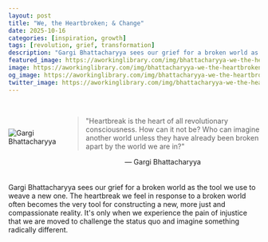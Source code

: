 ```yaml
---
layout: post
title: "We, the Heartbroken; & Change"
date: 2025-10-16
categories: [inspiration, growth]
tags: [revolution, grief, transformation]
description: "Gargi Bhattacharyya sees our grief for a broken world as the tool we use to weave a new one."
featured_image: https://aworkinglibrary.com/img/bhattacharyya-we-the-heartbroken.png
image: https://aworkinglibrary.com/img/bhattacharyya-we-the-heartbroken.png
og_image: https://aworkinglibrary.com/img/bhattacharyya-we-the-heartbroken.png
twitter_image: https://aworkinglibrary.com/img/bhattacharyya-we-the-heartbroken.png
---
```


<div style="display: flex; align-items: center; margin-bottom: 20px;">
  <img src="https://aworkinglibrary.com/img/bhattacharyya-we-the-heartbroken.png" alt="Gargi Bhattacharyya" style="max-width: 150px; margin-right: 20px;">
  <div>
    <br>
    <blockquote>
      "Heartbreak is the heart of all revolutionary consciousness. How can it not be? Who can imagine another world unless they have already been broken apart by the world we are in?"
    </blockquote>
      <p style="text-align: center; margin-top: 5px;">— Gargi Bhattacharyya</p>
  </div>
</div>

Gargi Bhattacharyya sees our grief for a broken world as the tool we use to weave a new one. The heartbreak we feel in response to a broken world often becomes the very tool for constructing a new, more just and compassionate reality. It's only when we experience the pain of injustice that we are moved to challenge the status quo and imagine something radically different.
